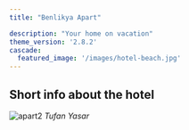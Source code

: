 ```yaml
---
title: "Benlikya Apart"

description: "Your home on vacation"
theme_version: '2.8.2'
cascade:
  featured_image: '/images/hotel-beach.jpg'
---
```

Short info about the hotel
---
![apart2]('https://www.benlikyaapart.com/static/images/apart2.jpg')
_Tufan Yasar_
